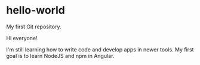 # hello-world
My first Git repository.

Hi everyone!

I'm still learning how to write code and develop apps in newer tools. My first goal is to learn NodeJS and npm in Angular.
